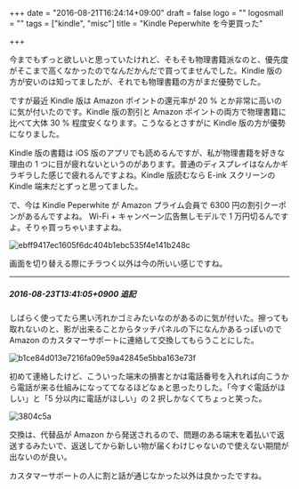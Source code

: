+++
date = "2016-08-21T16:24:14+09:00"
draft = false
logo = ""
logosmall = ""
tags = ["kindle", "misc"]
title = "Kindle Peperwhite を今更買った"

+++

今までもずっと欲しいと思っていたけれど、そもそも物理書籍派なのと、優先度がそこまで高くなかったのでなんだかんだで買ってませんでした。Kindle 版の方が安いのは知ってましたが、それでも物理書籍の方がまだ優勢でした。

ですが最近 Kindle 版は Amazon ポイントの還元率が 20 % とか非常に高いのに気が付いたのです。Kindle 版の割引と Amazon ポイントの両方で物理書籍に比べて大体 30 % 程度安くなります。こうなるとさすがに Kindle 版の方が優勢になりました。

Kindle 版の書籍は iOS 版のアプリでも読めるんですが、私が物理書籍を好きな理由の 1 つに目が疲れないというのがあります。普通のディスプレイはなんかギラギラした感じで疲れるんですよね。Kindle 版読むなら E-ink スクリーンの Kindle 端末だとずっと思ってました。

で、今は Kindle Peperwhite が Amazon プライム会員で 6300 円の割引クーポンがあるんですよね。
Wi-Fi + キャンペーン広告無しモデルで 1 万円切るんですよ。そりゃ買っちゃいますよね。

![ebff9417ec1605f6dc404b1ebc535f4e141b248c](/image/ebff9417ec1605f6dc404b1ebc535f4e141b248c.jpg)

画面を切り替える際にチラつく以外は今の所いい感じですね。

----

##### 2016-08-23T13:41:05+0900 追記

しばらく使ってたら黒い汚れかゴミみたいなのがあるのに気が付いた。擦っても取れないのと、影が出来ることからタッチパネルの下になんかあるっぽいので Amazon のカスタマーサポートに連絡して交換してもらうことにした。

![b1ce84d013e7216fa09e59a42845e5bba163e73f](/image/b1ce84d013e7216fa09e59a42845e5bba163e73f.jpg)

初めて連絡したけど、こういった端末の損害とかは電話番号を入れれば向こうから電話が来る仕組みになっててなるほどなぁと思ったりした。「今すぐ電話がほしい」と「5 分以内に電話がほしい」の 2 択しかなくてちょっと笑った。

![3804c5a](/image/3804c5a.jpg)

交換は、代替品が Amazon から発送されるので、問題のある端末を着払いで返送するみたいで、返送してから新しい物が届くわけじゃないので使えない期間が出ないのが良い。

カスタマーサポートの人に割と話が通じなかった以外は良かったですね。
